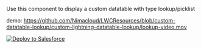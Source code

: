 Use this component to display a custom datatable with type lookup/picklist

demo: https://github.com/Nimacloud/LWCResources/blob/custom-datatable-lookup/custom-lightning-datatable-lookup/lookup-video.mov

<a href="https://githubsfdeploy.herokuapp.com?owner=Nimacloud&repo=LWCResources&ref=custom-datatable-lookup/custom-lightning-datatable-lookup" rel="nofollow">
  <img alt="Deploy to Salesforce" src="https://raw.githubusercontent.com/afawcett/githubsfdeploy/master/deploy.png" style="max-width:100%;">
</a>
